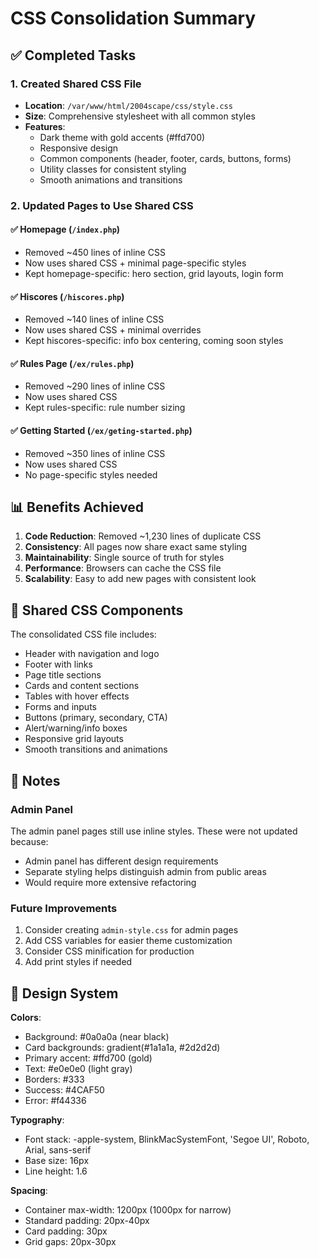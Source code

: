 # CSS Consolidation Summary

## ✅ Completed Tasks

### 1. Created Shared CSS File
- **Location**: `/var/www/html/2004scape/css/style.css`
- **Size**: Comprehensive stylesheet with all common styles
- **Features**:
  - Dark theme with gold accents (#ffd700)
  - Responsive design
  - Common components (header, footer, cards, buttons, forms)
  - Utility classes for consistent styling
  - Smooth animations and transitions

### 2. Updated Pages to Use Shared CSS

#### ✅ Homepage (`/index.php`)
- Removed ~450 lines of inline CSS
- Now uses shared CSS + minimal page-specific styles
- Kept homepage-specific: hero section, grid layouts, login form

#### ✅ Hiscores (`/hiscores.php`)
- Removed ~140 lines of inline CSS
- Now uses shared CSS + minimal overrides
- Kept hiscores-specific: info box centering, coming soon styles

#### ✅ Rules Page (`/ex/rules.php`)
- Removed ~290 lines of inline CSS
- Now uses shared CSS
- Kept rules-specific: rule number sizing

#### ✅ Getting Started (`/ex/geting-started.php`)
- Removed ~350 lines of inline CSS
- Now uses shared CSS
- No page-specific styles needed

## 📊 Benefits Achieved

1. **Code Reduction**: Removed ~1,230 lines of duplicate CSS
2. **Consistency**: All pages now share exact same styling
3. **Maintainability**: Single source of truth for styles
4. **Performance**: Browsers can cache the CSS file
5. **Scalability**: Easy to add new pages with consistent look

## 🔧 Shared CSS Components

The consolidated CSS file includes:
- Header with navigation and logo
- Footer with links
- Page title sections
- Cards and content sections
- Tables with hover effects
- Forms and inputs
- Buttons (primary, secondary, CTA)
- Alert/warning/info boxes
- Responsive grid layouts
- Smooth transitions and animations

## 📝 Notes

### Admin Panel
The admin panel pages still use inline styles. These were not updated because:
- Admin panel has different design requirements
- Separate styling helps distinguish admin from public areas
- Would require more extensive refactoring

### Future Improvements
1. Consider creating `admin-style.css` for admin pages
2. Add CSS variables for easier theme customization
3. Consider CSS minification for production
4. Add print styles if needed

## 🎨 Design System

**Colors**:
- Background: #0a0a0a (near black)
- Card backgrounds: gradient(#1a1a1a, #2d2d2d)
- Primary accent: #ffd700 (gold)
- Text: #e0e0e0 (light gray)
- Borders: #333
- Success: #4CAF50
- Error: #f44336

**Typography**:
- Font stack: -apple-system, BlinkMacSystemFont, 'Segoe UI', Roboto, Arial, sans-serif
- Base size: 16px
- Line height: 1.6

**Spacing**:
- Container max-width: 1200px (1000px for narrow)
- Standard padding: 20px-40px
- Card padding: 30px
- Grid gaps: 20px-30px
